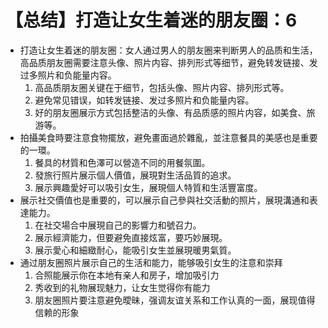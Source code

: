 # 【总结】打造让女生着迷的朋友圈：6

-   打造让女生着迷的朋友圈：女人通过男人的朋友圈来判断男人的品质和生活，高品质朋友圈需要注意头像、照片内容、排列形式等细节，避免转发链接、发过多照片和负能量内容。
    1.  高品质朋友圈关键在于细节，包括头像、照片内容、排列形式等。
    2.  避免常见错误，如转发链接、发过多照片和负能量内容。
    3.  好的朋友圈展示方式包括整洁的头像、有品质感的照片内容，如美食、旅游等。
-   拍攝美食時要注意食物擺放，避免畫面過於雜亂，並注意餐具的美感也是重要的一環。
    1.  餐具的材質和色澤可以營造不同的用餐氛圍。
    2.  發旅行照片展示個人價值，展現對生活品質的追求。
    3.  展示興趣愛好可以吸引女生，展現個人特質和生活豐富度。
-   展示社交價值也是重要的，可以展示自己參與社交活動的照片，展現溝通和表達能力。
    1.  在社交場合中展現自己的影響力和號召力。
    2.  展示經濟能力，但要避免直接炫富，要巧妙展現。
    3.  展示愛心和細緻耐心，能吸引女生並展現暖男氣質。
-   通过朋友圈照片展示自己的生活和能力，能够吸引女生的注意和崇拜
    1.  合照能展示你在本地有亲人和房子，增加吸引力
    2.  秀收到的礼物展现魅力，让女生觉得你有能力
    3.  朋友圈照片要注意避免曖昧，强调友谊关系和工作认真的一面，展现值得信赖的形象